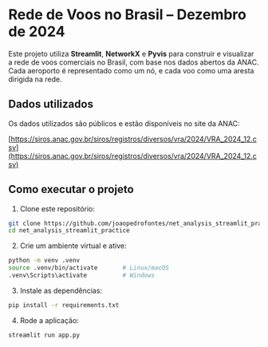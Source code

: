 # Rede de Voos no Brasil – Dezembro de 2024

Este projeto utiliza **Streamlit**, **NetworkX** e **Pyvis** para construir e visualizar a rede de voos comerciais no Brasil, com base nos dados abertos da ANAC. Cada aeroporto é representado como um nó, e cada voo como uma aresta dirigida na rede.

## Dados utilizados

Os dados utilizados são públicos e estão disponíveis no site da ANAC:

[https://siros.anac.gov.br/siros/registros/diversos/vra/2024/VRA_2024_12.csv](https://siros.anac.gov.br/siros/registros/diversos/vra/2024/VRA_2024_12.csv)

## Como executar o projeto

1. Clone este repositório:
```bash
git clone https://github.com/joaopedrofontes/net_analysis_streamlit_practice.git
cd net_analysis_streamlit_practice
```

2. Crie um ambiente virtual e ative:
```bash
python -m venv .venv
source .venv/bin/activate       # Linux/macOS
.venv\Scripts\activate          # Windows
```

3. Instale as dependências:
```bash
pip install -r requirements.txt
```

4. Rode a aplicação:
```bash
streamlit run app.py
```
